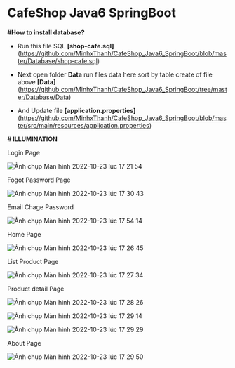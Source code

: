 # CafeShop Java6 SpringBoot

**#How to install database?**

- Run this file SQL **[shop-cafe.sql]**(https://github.com/MinhxThanh/CafeShop_Java6_SpringBoot/blob/master/Database/shop-cafe.sql)

- Next open folder **Data** run files data here sort by table create of file above **[Data]**(https://github.com/MinhxThanh/CafeShop_Java6_SpringBoot/tree/master/Database/Data)

- And Update file **[application.properties]**(https://github.com/MinhxThanh/CafeShop_Java6_SpringBoot/blob/master/src/main/resources/application.properties)





**# ILLUMINATION**

Login Page

![Ảnh chụp Màn hình 2022-10-23 lúc 17 21 54](https://user-images.githubusercontent.com/86583870/197386803-31c56a1e-d32f-47b2-9171-5577dc47b54d.png)


Fogot Password Page

![Ảnh chụp Màn hình 2022-10-23 lúc 17 30 43](https://user-images.githubusercontent.com/86583870/197387135-196562aa-cdbe-4fbc-b48c-f9f676290252.png)


Email Chage Password

![Ảnh chụp Màn hình 2022-10-23 lúc 17 54 14](https://user-images.githubusercontent.com/86583870/197388106-896faa10-19be-419e-a5e1-d1994ca7297b.png)


Home Page

![Ảnh chụp Màn hình 2022-10-23 lúc 17 26 45](https://user-images.githubusercontent.com/86583870/197386960-27f6bb28-a354-4a55-9003-0c48aa15a934.png)


List Product Page

![Ảnh chụp Màn hình 2022-10-23 lúc 17 27 34](https://user-images.githubusercontent.com/86583870/197386988-94b28383-cc62-4418-bd55-8bea5147e716.png)


Product detail Page

![Ảnh chụp Màn hình 2022-10-23 lúc 17 28 26](https://user-images.githubusercontent.com/86583870/197387024-c96d1959-b080-47a7-a7cb-dcde31cfae9c.png)


![Ảnh chụp Màn hình 2022-10-23 lúc 17 29 14](https://user-images.githubusercontent.com/86583870/197387066-0eb8d44d-f975-41b8-a962-46876a0b2198.png)


![Ảnh chụp Màn hình 2022-10-23 lúc 17 29 29](https://user-images.githubusercontent.com/86583870/197387078-84fa9a33-8dd8-4dd6-adcb-1d04813e6858.png)


About Page

![Ảnh chụp Màn hình 2022-10-23 lúc 17 29 50](https://user-images.githubusercontent.com/86583870/197387086-e73bbab4-81f3-439d-92f2-010b1ec3e376.png)





